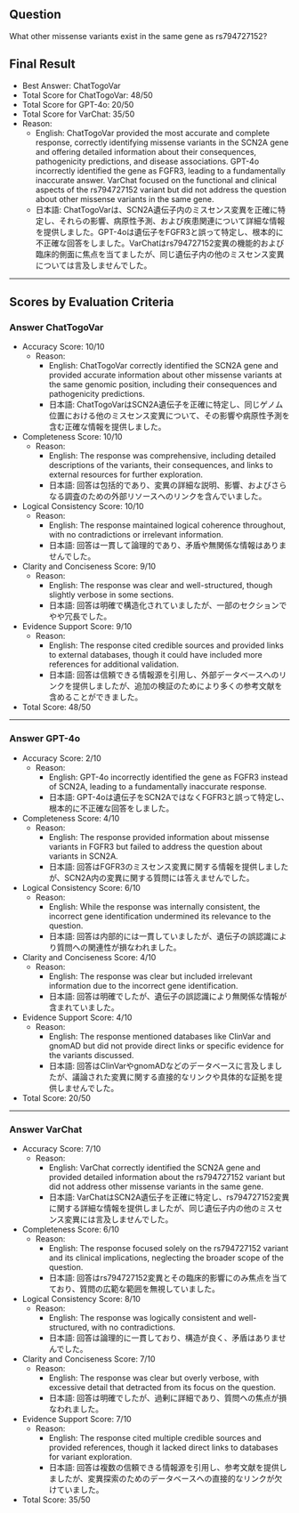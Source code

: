 ## Question

What other missense variants exist in the same gene as rs794727152?

## Final Result

- Best Answer: ChatTogoVar
- Total Score for ChatTogoVar: 48/50
- Total Score for GPT-4o: 20/50
- Total Score for VarChat: 35/50
- Reason:
  - English: ChatTogoVar provided the most accurate and complete response, correctly identifying missense variants in the SCN2A gene and offering detailed information about their consequences, pathogenicity predictions, and disease associations. GPT-4o incorrectly identified the gene as FGFR3, leading to a fundamentally inaccurate answer. VarChat focused on the functional and clinical aspects of the rs794727152 variant but did not address the question about other missense variants in the same gene.
  - 日本語: ChatTogoVarは、SCN2A遺伝子内のミスセンス変異を正確に特定し、それらの影響、病原性予測、および疾患関連について詳細な情報を提供しました。GPT-4oは遺伝子をFGFR3と誤って特定し、根本的に不正確な回答をしました。VarChatはrs794727152変異の機能的および臨床的側面に焦点を当てましたが、同じ遺伝子内の他のミスセンス変異については言及しませんでした。

---

## Scores by Evaluation Criteria

### Answer ChatTogoVar
- Accuracy Score: 10/10
  - Reason: 
    - English: ChatTogoVar correctly identified the SCN2A gene and provided accurate information about other missense variants at the same genomic position, including their consequences and pathogenicity predictions.
    - 日本語: ChatTogoVarはSCN2A遺伝子を正確に特定し、同じゲノム位置における他のミスセンス変異について、その影響や病原性予測を含む正確な情報を提供しました。
- Completeness Score: 10/10
  - Reason: 
    - English: The response was comprehensive, including detailed descriptions of the variants, their consequences, and links to external resources for further exploration.
    - 日本語: 回答は包括的であり、変異の詳細な説明、影響、およびさらなる調査のための外部リソースへのリンクを含んでいました。
- Logical Consistency Score: 10/10
  - Reason: 
    - English: The response maintained logical coherence throughout, with no contradictions or irrelevant information.
    - 日本語: 回答は一貫して論理的であり、矛盾や無関係な情報はありませんでした。
- Clarity and Conciseness Score: 9/10
  - Reason: 
    - English: The response was clear and well-structured, though slightly verbose in some sections.
    - 日本語: 回答は明確で構造化されていましたが、一部のセクションでやや冗長でした。
- Evidence Support Score: 9/10
  - Reason: 
    - English: The response cited credible sources and provided links to external databases, though it could have included more references for additional validation.
    - 日本語: 回答は信頼できる情報源を引用し、外部データベースへのリンクを提供しましたが、追加の検証のためにより多くの参考文献を含めることができました。
- Total Score: 48/50

---

### Answer GPT-4o
- Accuracy Score: 2/10
  - Reason: 
    - English: GPT-4o incorrectly identified the gene as FGFR3 instead of SCN2A, leading to a fundamentally inaccurate response.
    - 日本語: GPT-4oは遺伝子をSCN2AではなくFGFR3と誤って特定し、根本的に不正確な回答をしました。
- Completeness Score: 4/10
  - Reason: 
    - English: The response provided information about missense variants in FGFR3 but failed to address the question about variants in SCN2A.
    - 日本語: 回答はFGFR3のミスセンス変異に関する情報を提供しましたが、SCN2A内の変異に関する質問には答えませんでした。
- Logical Consistency Score: 6/10
  - Reason: 
    - English: While the response was internally consistent, the incorrect gene identification undermined its relevance to the question.
    - 日本語: 回答は内部的には一貫していましたが、遺伝子の誤認識により質問への関連性が損なわれました。
- Clarity and Conciseness Score: 4/10
  - Reason: 
    - English: The response was clear but included irrelevant information due to the incorrect gene identification.
    - 日本語: 回答は明確でしたが、遺伝子の誤認識により無関係な情報が含まれていました。
- Evidence Support Score: 4/10
  - Reason: 
    - English: The response mentioned databases like ClinVar and gnomAD but did not provide direct links or specific evidence for the variants discussed.
    - 日本語: 回答はClinVarやgnomADなどのデータベースに言及しましたが、議論された変異に関する直接的なリンクや具体的な証拠を提供しませんでした。
- Total Score: 20/50

---

### Answer VarChat
- Accuracy Score: 7/10
  - Reason: 
    - English: VarChat correctly identified the SCN2A gene and provided detailed information about the rs794727152 variant but did not address other missense variants in the same gene.
    - 日本語: VarChatはSCN2A遺伝子を正確に特定し、rs794727152変異に関する詳細な情報を提供しましたが、同じ遺伝子内の他のミスセンス変異には言及しませんでした。
- Completeness Score: 6/10
  - Reason: 
    - English: The response focused solely on the rs794727152 variant and its clinical implications, neglecting the broader scope of the question.
    - 日本語: 回答はrs794727152変異とその臨床的影響にのみ焦点を当てており、質問の広範な範囲を無視していました。
- Logical Consistency Score: 8/10
  - Reason: 
    - English: The response was logically consistent and well-structured, with no contradictions.
    - 日本語: 回答は論理的に一貫しており、構造が良く、矛盾はありませんでした。
- Clarity and Conciseness Score: 7/10
  - Reason: 
    - English: The response was clear but overly verbose, with excessive detail that detracted from its focus on the question.
    - 日本語: 回答は明確でしたが、過剰に詳細であり、質問への焦点が損なわれました。
- Evidence Support Score: 7/10
  - Reason: 
    - English: The response cited multiple credible sources and provided references, though it lacked direct links to databases for variant exploration.
    - 日本語: 回答は複数の信頼できる情報源を引用し、参考文献を提供しましたが、変異探索のためのデータベースへの直接的なリンクが欠けていました。
- Total Score: 35/50